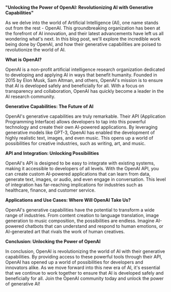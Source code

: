 **"Unlocking the Power of OpenAI: Revolutionizing AI with Generative Capabilities"**

As we delve into the world of Artificial Intelligence (AI), one name stands out from the rest - OpenAI. This groundbreaking organization has been at the forefront of AI innovation, and their latest advancements have left us all wondering what's next. In this blog post, we'll explore the incredible work being done by OpenAI, and how their generative capabilities are poised to revolutionize the world of AI.

**What is OpenAI?**

OpenAI is a non-profit artificial intelligence research organization dedicated to developing and applying AI in ways that benefit humanity. Founded in 2015 by Elon Musk, Sam Altman, and others, OpenAI's mission is to ensure that AI is developed safely and beneficially for all. With a focus on transparency and collaboration, OpenAI has quickly become a leader in the AI research community.

**Generative Capabilities: The Future of AI**

OpenAI's generative capabilities are truly remarkable. Their API (Application Programming Interface) allows developers to tap into this powerful technology and create their own AI-powered applications. By leveraging generative models like GPT-3, OpenAI has enabled the development of highly realistic text, images, and even music. This opens up a world of possibilities for creative industries, such as writing, art, and music.

**API and Integration: Unlocking Possibilities**

OpenAI's API is designed to be easy to integrate with existing systems, making it accessible to developers of all levels. With the OpenAI API, you can create custom AI-powered applications that can learn from data, generate text, images, or audio, and even engage in conversation. This level of integration has far-reaching implications for industries such as healthcare, finance, and customer service.

**Applications and Use Cases: Where Will OpenAI Take Us?**

OpenAI's generative capabilities have the potential to transform a wide range of industries. From content creation to language translation, image generation to music composition, the possibilities are endless. Imagine AI-powered chatbots that can understand and respond to human emotions, or AI-generated art that rivals the work of human creatives.

**Conclusion: Unlocking the Power of OpenAI**

In conclusion, OpenAI is revolutionizing the world of AI with their generative capabilities. By providing access to these powerful tools through their API, OpenAI has opened up a world of possibilities for developers and innovators alike. As we move forward into this new era of AI, it's essential that we continue to work together to ensure that AI is developed safely and beneficially for all. Join the OpenAI community today and unlock the power of generative AI!